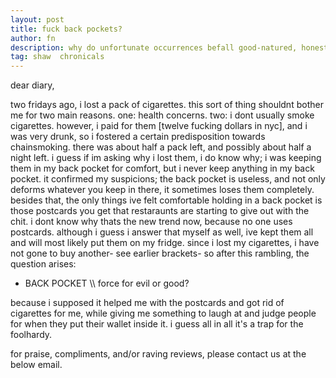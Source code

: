 ```yaml
--- 
layout: post 
title: fuck back pockets? 
author: fn 
description: why do unfortunate occurrences befall good-natured, honest civilians?
tag: shaw  chronicals
---  
```


dear diary, 

two fridays ago, i lost a pack of cigarettes. this sort of thing shouldnt bother me for two main reasons. one: health concerns. two: i dont usually smoke cigarettes. however, i paid for them [twelve fucking dollars in nyc], and i was very drunk, so i fostered a certain predisposition towards chainsmoking. there was about half a pack left, and possibly about half a night left. i guess if im asking why i lost them, i do know why; i was keeping them in my back pocket for comfort, but i never keep anything in my back pocket. it confirmed my suspicions; the back pocket is useless, and not only deforms whatever you keep in there, it sometimes loses them completely. besides that, the only things ive felt comfortable holding in a back pocket is those postcards you get that restaraunts are starting to give out with the chit. i dont know why thats the new trend now, because no one uses postcards. although i guess i answer that myself as well, ive kept them all and will most likely put them on my fridge. since i lost my cigarettes, i have not gone to buy another- see earlier brackets- so after this rambling, the question arises:

 - BACK POCKET \\\\ force for evil or good?  

because i supposed it helped me with the postcards and got rid of cigarettes for me, while giving me something to laugh at and judge people for when they put their wallet inside it. i guess all in all it's a trap for the foolhardy.   



for praise, compliments, and/or raving reviews, please contact us at the below email. 
